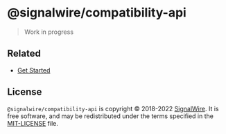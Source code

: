 # @signalwire/compatibility-api

> Work in progress

## Related

- [Get Started](https://developer.signalwire.com/)

## License

`@signalwire/compatibility-api` is copyright © 2018-2022 [SignalWire](http://signalwire.com). It is free software, and may be redistributed under the terms specified in the [MIT-LICENSE](https://github.com/signalwire/signalwire-js/blob/master/LICENSE) file.
